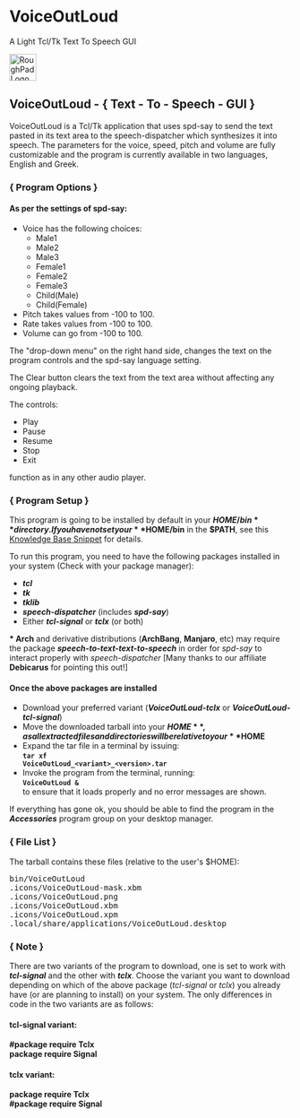 # VoiceOutLoud
A Light Tcl/Tk Text To Speech GUI

<img alt="RoughPad Logo" src="http://ideaware.xyz/wp-content/uploads/2015/12/VoiceOutLoud.png" width="48px" height="48px" />

## VoiceOutLoud - { Text - To - Speech - GUI }
VoiceOutLoud is a Tcl/Tk application that uses spd-say to send the text pasted in its text area to the speech-dispatcher which synthesizes it into speech. The parameters for the voice, speed, pitch and volume are fully customizable and the program is currently available in two languages, English and Greek.

### { Program Options }
#### As per the settings of spd-say:
- Voice has the following choices:
  - Male1
  - Male2
  - Male3
  - Female1
  - Female2
  - Female3
  - Child(Male)
  - Child(Female)
- Pitch takes values from -100 to 100.
- Rate takes values from -100 to 100.
- Volume can go from -100 to 100.

The "drop-down menu" on the right hand side, changes the text on the program controls and the spd-say language setting.

The Clear button clears the text from the text area without affecting any ongoing playback.

The controls:

- Play
- Pause
- Resume
- Stop
- Exit

function as in any other audio player.

### { Program Setup }
This program is going to be installed by default in your **$HOME/bin** directory. If you have not set your **$HOME/bin** in the **$PATH**, see this [Knowledge Base Snippet](http://istos.info/knowledgebase/knowledgebasesnippet.php?id=15 "Setup your $HOME/bin in the $PATH") for details.

To run this program, you need to have the following packages installed in your system (Check with your package manager):
- _**tcl**_
- _**tk**_
- _**tklib**_
- _**speech-dispatcher**_ (includes _**spd-say**_)
- Either _**tcl-signal**_ or _**tclx**_ (or both)

**\* Arch** and derivative distributions (**ArchBang**, **Manjaro**, etc) may require the package _**speech-to-text-text-to-speech**_ in order for _spd-say_ to interact properly with _speech-dispatcher_ [Many thanks to our affiliate **Debicarus** for pointing this out!]

#### Once the above packages are installed
- Download your preferred variant (**_VoiceOutLoud-tclx_** or _**VoiceOutLoud-tcl-signal**_)
- Move the downloaded tarball into your **$HOME**, as all extracted files and directories will be relative to your **$HOME**
- Expand the tar file in a terminal by issuing:  
<code>**tar xf VoiceOutLoud\_&lt;variant&gt;_&lt;version&gt;.tar**</code>
- Invoke the program from the terminal, running:  
<code>**VoiceOutLoud &**</code>  
to ensure that it loads properly and no error messages are shown.

If everything has gone ok, you should be able to find the program in the _**Accessories**_ program group on your desktop manager.

### { File List }
The tarball contains these files (relative to the user's $HOME):
<pre>
bin/VoiceOutLoud
.icons/VoiceOutLoud-mask.xbm
.icons/VoiceOutLoud.png
.icons/VoiceOutLoud.xbm
.icons/VoiceOutLoud.xpm
.local/share/applications/VoiceOutLoud.desktop
</pre>

### { Note }
There are two variants of the program to download, one is set to work with _**tcl-signal**_ and the other with _**tclx**_. Choose the variant you want to download depending on which of the above package (_tcl-signal_ or _tclx_) you already have (or are planning to install) on your system. The only differences in code in the two variants are as follows:

#### tcl-signal variant:
**#package require Tclx**  
**package require Signal**  

#### tclx variant:
**package require Tclx**  
**#package require Signal**
